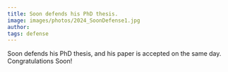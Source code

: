 ```yaml
---
title: Soon defends his PhD thesis.
image: images/photos/2024_SoonDefense1.jpg
author:
tags: defense
---
```


Soon defends his PhD thesis, and his paper is accepted on the same day. Congratulations Soon! 